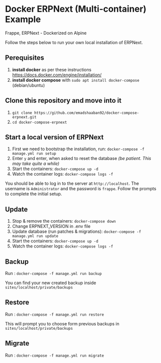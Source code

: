 # Docker ERPNext (Multi-container) Example

Frappe, ERPNext - Dockerized on Alpine

Follow the steps below to run your own local installation of ERPNext.

## Perequisites

1. **install docker** as per these instructions https://docs.docker.com/engine/installation/
2. **install docker compose** with `sudo apt install docker-compose` (debian/ubuntu)

## Clone this repository and move into it

1. `git clone https://github.com/emadshaaban92/docker-compose-erpnext.git`  
2. `cd docker-compose-erpnext`

## Start a local version of ERPNext

1. First we need to bootstrap the installation, run: `docker-compose -f manage.yml run setup`
2. Enter `y` and enter, when asked to reset the database _(be patient. This may take quite a while)_
3. Start the containers: `docker-compose up -d`
4. Watch the container logs: `docker-compose logs -f`

You should be able to log in to the server at `http://localhost`. The username is `Administrator` and the password is `frappe`. Follow the prompts to complete the initial setup.


## Update

1. Stop & remove the containers: `docker-compose down`
2. Change ERPNEXT_VERSION in .env file
3. Update database (run patches & migrations): `docker-compose -f manage.yml run update`
4. Start the containers: `docker-compose up -d`
5. Watch the container logs: `docker-compose logs -f`


## Backup

Run : `docker-compose -f manage.yml run backup`

You can find your new created backup inside `sites/localhost/private/backups`


## Restore

Run : `docker-compose -f manage.yml run restore`

This will prompt you to choose form previous backups in `sites/localhost/private/backups`


## Migrate

Run : `docker-compose -f manage.yml run migrate`

